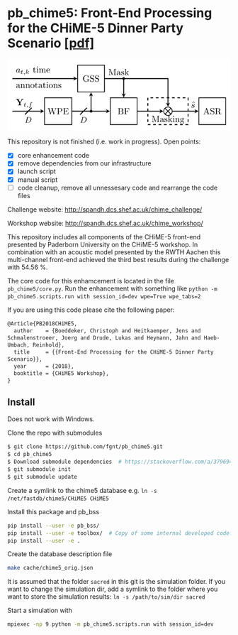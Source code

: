 # pb_chime5: Front-End Processing for the CHiME-5 Dinner Party Scenario [\[pdf\]](http://spandh.dcs.shef.ac.uk/chime_workshop/papers/CHiME_2018_paper_boeddecker.pdf)

![(System Overview)](doc/images/system.svg)

This repository is not finished (i.e. work in progress).
Open points:

- [x] core enhancement code
- [x] remove dependencies from our infrastructure
- [x] launch script
- [x] manual script
- [ ] code cleanup, remove all unnessesary code and rearrange the code files

Challenge website: http://spandh.dcs.shef.ac.uk/chime_challenge/

Workshop website: http://spandh.dcs.shef.ac.uk/chime_workshop/

This repository includes all components of the CHiME-5 front-end presented by Paderborn University on the CHiME-5 workshop. In combination with an acoustic model presented by the RWTH Aachen this multi-channel front-end achieved the third best results during the challenge with 54.56 %. 

The core code for this enhamcement is located in the file `pb_chime5/core.py`.
Run the enhancement with something like `python -m pb_chime5.scripts.run with session_id=dev wpe=True wpe_tabs=2`


If you are using this code please cite the following paper:

```
@Article{PB2018CHiME5,
  author    = {Boeddeker, Christoph and Heitkaemper, Jens and Schmalenstroeer, Joerg and Drude, Lukas and Heymann, Jahn and Haeb-Umbach, Reinhold},
  title     = {{Front-End Processing for the CHiME-5 Dinner Party Scenario}},
  year      = {2018},
  booktitle = {CHiME5 Workshop},
}
```

## Install

Does not work with Windows.

Clone the repo with submodules
```bash
$ git clone https://github.com/fgnt/pb_chime5.git
$ cd pb_chime5
$ Download submodule dependencies  # https://stackoverflow.com/a/3796947/5766934
$ git submodule init  
$ git submodule update
```
Create a symlink to the chime5 database e.g. `ln -s /net/fastdb/chime5/CHiME5 CHiME5`

Install this package and pb_bss 
```bash
pip install --user -e pb_bss/
pip install --user -e toolbox/  # Copy of some internal developed code.
pip install --user -e .
```


Create the database description file
```bash
make cache/chime5_orig.json
```

It is assumed that the folder `sacred` in this git is the simulation folder.
If you want to change the simulation dir, add a symlink to the folder where you want to store the simulation results: `ln -s /path/to/sim/dir sacred`

Start a simulation with
```bash
mpiexec -np 9 python -m pb_chime5.scripts.run with session_id=dev
```


